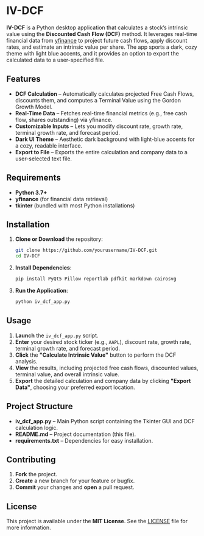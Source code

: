 # IV-DCF

**IV-DCF** is a Python desktop application that calculates a stock’s intrinsic value using the **Discounted Cash Flow (DCF)** method. It leverages real-time financial data from [yfinance](https://pypi.org/project/yfinance/) to project future cash flows, apply discount rates, and estimate an intrinsic value per share. The app sports a dark, cozy theme with light blue accents, and it provides an option to export the calculated data to a user-specified file.

## Features

- **DCF Calculation** – Automatically calculates projected Free Cash Flows, discounts them, and computes a Terminal Value using the Gordon Growth Model.
- **Real-Time Data** – Fetches real-time financial metrics (e.g., free cash flow, shares outstanding) via yfinance.
- **Customizable Inputs** – Lets you modify discount rate, growth rate, terminal growth rate, and forecast period.
- **Dark UI Theme** – Aesthetic dark background with light-blue accents for a cozy, readable interface.
- **Export to File** – Exports the entire calculation and company data to a user-selected text file.

## Requirements

- **Python 3.7+**  
- **yfinance** (for financial data retrieval)  
- **tkinter** (bundled with most Python installations)

## Installation

1. **Clone or Download** the repository:
   ```bash
   git clone https://github.com/yourusername/IV-DCF.git
   cd IV-DCF
   ```
2. **Install Dependencies**:
   ```bash
   pip install PyQt5 Pillow reportlab pdfkit markdown cairosvg
   ```

3. **Run the Application**:
   ```bash
   python iv_dcf_app.py
   ```

## Usage

1. **Launch** the `iv_dcf_app.py` script.  
2. **Enter** your desired stock ticker (e.g., `AAPL`), discount rate, growth rate, terminal growth rate, and forecast period.  
3. **Click** the **"Calculate Intrinsic Value"** button to perform the DCF analysis.  
4. **View** the results, including projected free cash flows, discounted values, terminal value, and overall intrinsic value.  
5. **Export** the detailed calculation and company data by clicking **"Export Data"**, choosing your preferred export location.

## Project Structure

- **iv_dcf_app.py** – Main Python script containing the Tkinter GUI and DCF calculation logic.  
- **README.md** – Project documentation (this file).  
- **requirements.txt** – Dependencies for easy installation.

## Contributing

1. **Fork** the project.  
2. **Create** a new branch for your feature or bugfix.  
3. **Commit** your changes and **open** a pull request.

## License

This project is available under the **MIT License**. See the [LICENSE](LICENSE) file for more information.
